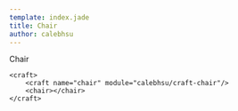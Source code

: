 ```yaml
---
template: index.jade
title: Chair
author: calebhsu
---
```


Chair

```craftml
<craft>
    <craft name="chair" module="calebhsu/craft-chair"/>
    <chair></chair>
</craft>
```
